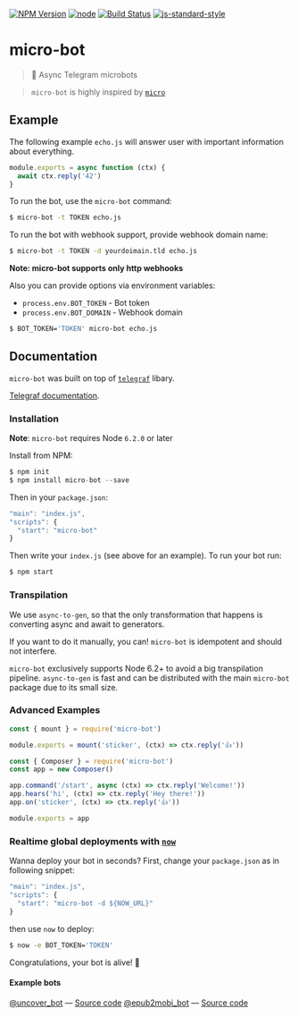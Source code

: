 [![NPM Version](https://img.shields.io/npm/v/micro-bot.svg?style=flat-square)](https://www.npmjs.com/package/micro-bot)
[![node](https://img.shields.io/node/v/micro-bot.svg?style=flat-square)](https://www.npmjs.com/package/micro-bot)
[![Build Status](https://img.shields.io/travis/telegraf/micro-bot.svg?branch=master&style=flat-square)](https://travis-ci.org/telegraf/micro-bot)
[![js-standard-style](https://img.shields.io/badge/code%20style-standard-brightgreen.svg?style=flat-square)](http://standardjs.com/)

# micro-bot
> 🤖 Async Telegram microbots

> `micro-bot` is highly inspired by [`micro`](https://github.com/zeit/micro/) 

## Example

The following example `echo.js` will answer user with important information about everything.

```js
module.exports = async function (ctx) {
  await ctx.reply('42')
}
```

To run the bot, use the `micro-bot` command:

```bash
$ micro-bot -t TOKEN echo.js
```

To run the bot with webhook support, provide webhook domain name:

```bash
$ micro-bot -t TOKEN -d yourdoimain.tld echo.js
```

**Note: micro-bot supports only http webhooks**

Also you can provide options via environment variables:

* `process.env.BOT_TOKEN` - Bot token
* `process.env.BOT_DOMAIN` - Webhook domain

```bash
$ BOT_TOKEN='TOKEN' micro-bot echo.js
```

## Documentation

`micro-bot` was built on top of [`telegraf`](https://github.com/telegraf/telegraf) libary.

[Telegraf documentation](http://telegraf.js.org).

### Installation

**Note**: `micro-bot` requires Node `6.2.0` or later

Install from NPM:

```js
$ npm init
$ npm install micro-bot --save
```

Then in your `package.json`:

```js
"main": "index.js",
"scripts": {
  "start": "micro-bot"
}
```

Then write your `index.js` (see above for an example). 
To run your bot run:

```bash
$ npm start
```

### Transpilation

We use `async-to-gen`, so that the only transformation that happens is converting async and await to generators.

If you want to do it manually, you can! `micro-bot` is idempotent and should not interfere.

`micro-bot` exclusively supports Node 6.2+ to avoid a big transpilation pipeline. 
`async-to-gen` is fast and can be distributed with the main `micro-bot` package due to its small size.

### Advanced Examples

```js
const { mount } = require('micro-bot')

module.exports = mount('sticker', (ctx) => ctx.reply('👍'))
```

```js
const { Composer } = require('micro-bot')
const app = new Composer()

app.command('/start', async (ctx) => ctx.reply('Welcome!'))
app.hears('hi', (ctx) => ctx.reply('Hey there!'))
app.on('sticker', (ctx) => ctx.reply('👍'))

module.exports = app
```

### Realtime global deployments with [`now`](https://zeit.co/now)

Wanna deploy your bot in seconds? 
First, change your `package.json` as in following snippet:

```js
"main": "index.js",
"scripts": {
  "start": "micro-bot -d ${NOW_URL}"
}
```

then use `now` to deploy:

```bash
$ now -e BOT_TOKEN='TOKEN'
```

Congratulations, your bot is alive! 🎉

#### Example bots

[@uncover_bot](https://telegram.me/uncover_bot) — [Source code](https://uncover.now.sh/_src)
[@epub2mobi_bot](https://telegram.me/epub2mobi_bot) — [Source code](https://epub2mobi.now.sh/_src)
